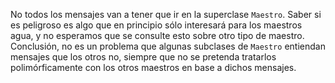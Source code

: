 No todos los mensajes van a tener que ir en la superclase `Maestro`. Saber si es peligroso es algo que en principio sólo interesará para los maestros agua, y no esperamos que se consulte esto sobre otro tipo de maestro. Conclusión, no es un problema que algunas subclases de `Maestro` entiendan mensajes que los otros no, siempre que no se pretenda tratarlos polimórficamente con los otros maestros en base a dichos mensajes.